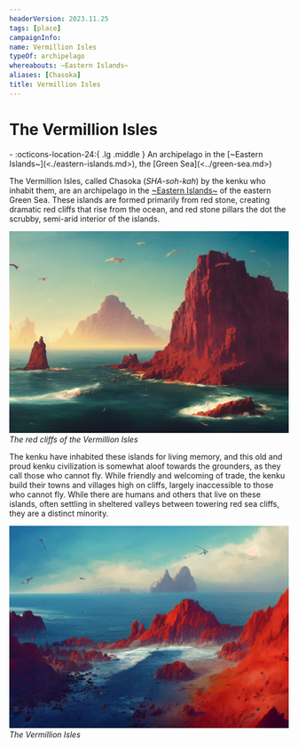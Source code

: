 ```yaml
---
headerVersion: 2023.11.25
tags: [place]
campaignInfo:
name: Vermillion Isles
typeOf: archipelago
whereabouts: ~Eastern Islands~
aliases: [Chasoka]
title: Vermillion Isles
---
```

# The Vermillion Isles
<div class="grid cards ext-narrow-margin ext-one-column" markdown>
-    :octicons-location-24:{ .lg .middle } An archipelago in the [~Eastern Islands~](<./eastern-islands.md>), the [Green Sea](<../green-sea.md>)  
</div>


The Vermillion Isles, called Chasoka (*SHA-soh-kah*) by the kenku who inhabit them, are an archipelago in the [~Eastern Islands~](<./eastern-islands.md>) of the eastern Green Sea. These islands are formed primarily from red stone, creating dramatic red cliffs that rise from the ocean, and red stone pillars the dot the scrubby, semi-arid interior of the islands.

![Kenku Island 2](../../assets/kenku-island-2.png)
*The red cliffs of the Vermillion Isles*

The kenku have inhabited these islands for living memory, and this old and proud kenku civilization is somewhat aloof towards the grounders, as they call those who cannot fly. While friendly and welcoming of trade, the kenku build their towns and villages high on cliffs, largely inaccessible to those who cannot fly. While there are humans and others that live on these islands, often settling in sheltered valleys between towering red sea cliffs, they are a distinct minority.

![Wahacha Coast](../../assets/wahacha-coast.png)
*The Vermillion Isles*
